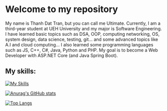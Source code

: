 # Welcome to my repository

My name is Thanh Dat Tran, but you can call me Ultimate. Currently, I am a third-year student at UEH University and my major is Software Engineering. I have learned basic topics such as DSA, OOP, computing networking, OS, system design, data science, testing, git... and some advanced topics like A.I and cloud computing... I also learned some programming languages such as JS, C++, C#, Java, Python and PHP. My goal is to become a Web Developer with ASP.NET Core (and Java Spring Boot). 

## My skills:

[![My Skills](https://skillicons.dev/icons?i=js,html,css,cs,dotnet,java,py,php,visualstudio,vscode,androidstudio,firebase,idea,figma,linux,latex)](https://skillicons.dev)

[![Anurag's GitHub stats](https://github-readme-stats.vercel.app/api?username=ultimaten1&show=reviews,discussions_started,discussions_answered,prs_merged,prs_merged_percentage&show_icons=true&theme=onedark)](https://github.com/anuraghazra/github-readme-stats)

[![Top Langs](https://github-readme-stats.vercel.app/api/top-langs/?username=anuraghazra)](https://github.com/anuraghazra/github-readme-stats)


